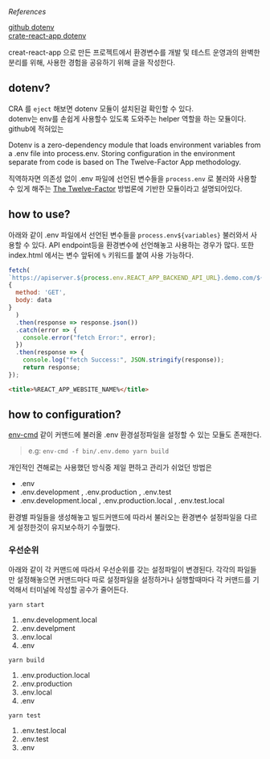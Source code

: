 *References* 

[github dotenv](https://github.com/motdotla/dotenv)  
[crate-react-app dotenv](https://create-react-app.dev/docs/adding-custom-environment-variables/)

creat-react-app 으로 만든 프로젝트에서
환경변수를 개발 및 테스트 운영과의 완벽한 분리를 위해, 사용한 경험을
공유하기 위해 글을 작성한다.

## dotenv?

CRA 를 `eject` 해보면 dotenv 모듈이 설치된걸 확인할 수 있다.  
dotenv는 env를 손쉽게 사용할수 있도록 도와주는 helper 역할을 하는 모듈이다.
github에 적혀있는 

Dotenv is a zero-dependency module that loads environment   variables from a .env file into process.env. Storing   configuration in the environment separate from code is based on The Twelve-Factor App methodology.

직역하자면 의존성 없이 .env 파일에 선언된 변수들을 `process.env` 로 불러와
사용할 수 있게 해주는 [The Twelve-Factor](https://12factor.net/config) 방법론에 기반한 모듈이라고 설명되어있다.


## how to use?

아래와 같이 .env 파일에서 선언된 변수들을 `process.env${variables}`
불러와서 사용할 수 있다. API endpoint등을 환경변수에 선언해놓고 사용하는
경우가 많다.
또한 index.html 에서는 변수 앞뒤에 `%` 키워드를 붙여 사용 가능하다.

```js
fetch(
`https://apiserver.${process.env.REACT_APP_BACKEND_API_URL}.demo.com/${url}`,
{
  method: 'GET',
  body: data
}
  )
  .then(response => response.json()) 
  .catch(error => {
    console.error("fetch Error:", error);
  })
  .then(response => {
    console.log("fetch Success:", JSON.stringify(response));
    return response;
});
```

```html
<title>%REACT_APP_WEBSITE_NAME%</title>
```

## how to configuration?
[env-cmd](https://www.npmjs.com/package/env-cmd) 같이 커맨드에 불러올 .env 환경설정파일을 설정할 수 있는 모듈도 존재한다.
> e.g: `env-cmd -f bin/.env.demo yarn build`

개인적인 견해로는 사용했던 방식중 제일 편하고 관리가 쉬었던 방법은
- .env
- .env.development , .env.production , .env.test
- .env.development.local , .env.production.local , .env.test.local

환경별 파일들을 생성해놓고 빌드커맨드에 따라서 불러오는 환경변수 설정파일을
다르게 설정한것이 유지보수하기 수월했다.

### 우선순위
아래와 같이 각 커맨드에 따라서 우선순위를 갖는 설정파일이 변경된다.
각각의 파일들만 설정해놓으면 커맨드마다 따로 설정파일을 설정하거나
실행할때마다 각 커맨드를 기억해서 터미널에 작성할 공수가 줄어든다. 

`yarn start` 
1. .env.development.local 
2. .env.develpment
3. .env.local
4. .env

`yarn build`
1. .env.production.local 
2. .env.production 
3. .env.local 
4. .env

`yarn test`
1. .env.test.local 
2. .env.test 
3. .env